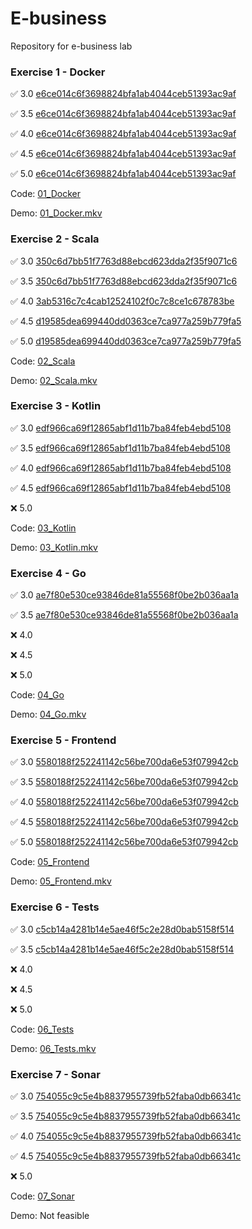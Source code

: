 # E-business
Repository for e-business lab

### Exercise 1 - Docker

✅ 3.0 [e6ce014c6f3698824bfa1ab4044ceb51393ac9af](https://github.com/MajkeIos/E-business/commit/e6ce014c6f3698824bfa1ab4044ceb51393ac9af)

✅ 3.5 [e6ce014c6f3698824bfa1ab4044ceb51393ac9af](https://github.com/MajkeIos/E-business/commit/e6ce014c6f3698824bfa1ab4044ceb51393ac9af)

✅ 4.0 [e6ce014c6f3698824bfa1ab4044ceb51393ac9af](https://github.com/MajkeIos/E-business/commit/e6ce014c6f3698824bfa1ab4044ceb51393ac9af)

✅ 4.5 [e6ce014c6f3698824bfa1ab4044ceb51393ac9af](https://github.com/MajkeIos/E-business/commit/e6ce014c6f3698824bfa1ab4044ceb51393ac9af)

✅ 5.0 [e6ce014c6f3698824bfa1ab4044ceb51393ac9af](https://github.com/MajkeIos/E-business/commit/e6ce014c6f3698824bfa1ab4044ceb51393ac9af)

Code: [01_Docker](01_Docker)

Demo: [01_Docker.mkv](demos/01_Docker.mkv)

### Exercise 2 - Scala

✅ 3.0 [350c6d7bb51f7763d88ebcd623dda2f35f9071c6](https://github.com/MajkeIos/E-business/commit/350c6d7bb51f7763d88ebcd623dda2f35f9071c6)

✅ 3.5 [350c6d7bb51f7763d88ebcd623dda2f35f9071c6](https://github.com/MajkeIos/E-business/commit/350c6d7bb51f7763d88ebcd623dda2f35f9071c6)

✅ 4.0 [3ab5316c7c4cab12524102f0c7c8ce1c678783be](https://github.com/MajkeIos/E-business/commit/3ab5316c7c4cab12524102f0c7c8ce1c678783be)

✅ 4.5 [d19585dea699440dd0363ce7ca977a259b779fa5](https://github.com/MajkeIos/E-business/commit/d19585dea699440dd0363ce7ca977a259b779fa5)

✅ 5.0 [d19585dea699440dd0363ce7ca977a259b779fa5](https://github.com/MajkeIos/E-business/commit/d19585dea699440dd0363ce7ca977a259b779fa5)

Code: [02_Scala](02_Scala)

Demo: [02_Scala.mkv](demos/02_Scala.mkv)

### Exercise 3 - Kotlin

✅ 3.0 [edf966ca69f12865abf1d11b7ba84feb4ebd5108](https://github.com/MajkeIos/E-business/commit/edf966ca69f12865abf1d11b7ba84feb4ebd5108)

✅ 3.5 [edf966ca69f12865abf1d11b7ba84feb4ebd5108](https://github.com/MajkeIos/E-business/commit/edf966ca69f12865abf1d11b7ba84feb4ebd5108)

✅ 4.0 [edf966ca69f12865abf1d11b7ba84feb4ebd5108](https://github.com/MajkeIos/E-business/commit/edf966ca69f12865abf1d11b7ba84feb4ebd5108)

✅ 4.5 [edf966ca69f12865abf1d11b7ba84feb4ebd5108](https://github.com/MajkeIos/E-business/commit/edf966ca69f12865abf1d11b7ba84feb4ebd5108)

❌ 5.0 

Code: [03_Kotlin](03_Kotlin)

Demo: [03_Kotlin.mkv](demos/03_Kotlin.mkv)

### Exercise 4 - Go

✅ 3.0 [ae7f80e530ce93846de81a55568f0be2b036aa1a](https://github.com/MajkeIos/E-business/commit/ae7f80e530ce93846de81a55568f0be2b036aa1a)

✅ 3.5 [ae7f80e530ce93846de81a55568f0be2b036aa1a](https://github.com/MajkeIos/E-business/commit/ae7f80e530ce93846de81a55568f0be2b036aa1a)

❌ 4.0 

❌ 4.5 

❌ 5.0 

Code: [04_Go](04_Go)

Demo: [04_Go.mkv](demos/04_Go.mkv)

### Exercise 5 - Frontend

✅ 3.0 [5580188f252241142c56be700da6e53f079942cb](https://github.com/MajkeIos/E-business/commit/5580188f252241142c56be700da6e53f079942cb)

✅ 3.5 [5580188f252241142c56be700da6e53f079942cb](https://github.com/MajkeIos/E-business/commit/5580188f252241142c56be700da6e53f079942cb)

✅ 4.0 [5580188f252241142c56be700da6e53f079942cb](https://github.com/MajkeIos/E-business/commit/5580188f252241142c56be700da6e53f079942cb)

✅ 4.5 [5580188f252241142c56be700da6e53f079942cb](https://github.com/MajkeIos/E-business/commit/5580188f252241142c56be700da6e53f079942cb)

✅ 5.0 [5580188f252241142c56be700da6e53f079942cb](https://github.com/MajkeIos/E-business/commit/5580188f252241142c56be700da6e53f079942cb)

Code: [05_Frontend](05_Frontend)

Demo: [05_Frontend.mkv](demos/05_Frontend.mkv)

### Exercise 6 - Tests

✅ 3.0 [c5cb14a4281b14e5ae46f5c2e28d0bab5158f514](https://github.com/MajkeIos/E-business/commit/c5cb14a4281b14e5ae46f5c2e28d0bab5158f514)

✅ 3.5 [c5cb14a4281b14e5ae46f5c2e28d0bab5158f514](https://github.com/MajkeIos/E-business/commit/c5cb14a4281b14e5ae46f5c2e28d0bab5158f514)

❌ 4.0

❌ 4.5

❌ 5.0

Code: [06_Tests](06_Tests)

Demo: [06_Tests.mkv](demos/06_Tests.mkv)

### Exercise 7 - Sonar

✅ 3.0 [754055c9c5e4b8837955739fb52faba0db66341c](https://github.com/MajkeIos/E-business/commit/754055c9c5e4b8837955739fb52faba0db66341c)

✅ 3.5 [754055c9c5e4b8837955739fb52faba0db66341c](https://github.com/MajkeIos/E-business/commit/754055c9c5e4b8837955739fb52faba0db66341c)

✅ 4.0 [754055c9c5e4b8837955739fb52faba0db66341c](https://github.com/MajkeIos/E-business/commit/754055c9c5e4b8837955739fb52faba0db66341c)

✅ 4.5 [754055c9c5e4b8837955739fb52faba0db66341c](https://github.com/MajkeIos/E-business/commit/754055c9c5e4b8837955739fb52faba0db66341c)

❌ 5.0

Code: [07_Sonar](07_Sonar)

Demo: Not feasible